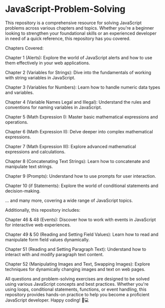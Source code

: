 # JavaScript-Problem-Solving
This repository is a comprehensive resource for solving JavaScript problems across various chapters and topics. Whether you're a beginner looking to strengthen your foundational skills or an experienced developer in need of a quick reference, this repository has you covered.

Chapters Covered:

Chapter 1 (Alerts): Explore the world of JavaScript alerts and how to use them effectively in your web applications.

Chapter 2 (Variables for Strings): Dive into the fundamentals of working with string variables in JavaScript.

Chapter 3 (Variables for Numbers): Learn how to handle numeric data types and variables.

Chapter 4 (Variable Names Legal and Illegal): Understand the rules and conventions for naming variables in JavaScript.

Chapter 5 (Math Expression I): Master basic mathematical expressions and operations.

Chapter 6 (Math Expression II): Delve deeper into complex mathematical expressions.

Chapter 7 (Math Expression III): Explore advanced mathematical expressions and calculations.

Chapter 8 (Concatenating Text Strings): Learn how to concatenate and manipulate text strings.

Chapter 9 (Prompts): Understand how to use prompts for user interaction.

Chapter 10 (if Statements): Explore the world of conditional statements and decision-making.

... and many more, covering a wide range of JavaScript topics.

Additionally, this repository includes:

Chapter 46 & 48 (Events): Discover how to work with events in JavaScript for interactive web experiences.

Chapter 49 & 50 (Reading and Setting Field Values): Learn how to read and manipulate form field values dynamically.

Chapter 51 (Reading and Setting Paragraph Text): Understand how to interact with and modify paragraph text content.

Chapter 52 (Manipulating Images and Text, Swapping Images): Explore techniques for dynamically changing images and text on web pages.

All questions and problem-solving exercises are designed to be solved using various JavaScript concepts and best practices. Whether you're using loops, conditional statements, functions, or event handling, this repository provides hands-on practice to help you become a proficient JavaScript developer. Happy coding! 🚀💻
